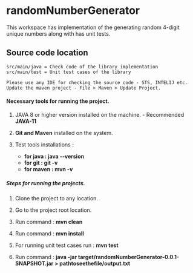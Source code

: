 # randomNumberGenerator


This workspace has implementation of the generating random 4-digit unique numbers along with has unit tests.

## Source code location 
	src/main/java = Check code of the library implementation
	src/main/test = Unit test cases of the library

	Please use any IDE for checking the source code - STS, INTELIJ etc. 
	Update the maven project - File > Maven > Update Project.

#### Necessary tools for running the project.

1. JAVA 8 or higher version installed on the machine. - Recommended <b>JAVA-11</b>

2. <b>Git and Maven</b> installed on the system.

3. Test tools installations :
		<ul>
		<li><b>for java : java --version</b> </li>
		<li><b>for git : git -v</b></li>
		<li><b>for maven : mvn -v</b></li>
		</ul>

##### Steps for running the projects.

1. Clone the project to any location.

2. Go to the project root location.

3. Run command : <b>mvn clean</b>

4. Run command : <b>mvn install</b>

5. For running unit test cases run : <b> mvn test </b>

6. Run command : <b>java -jar target/randomNumberGenerator-0.0.1-SNAPSHOT.jar > pathtoseethefile/output.txt </b>

